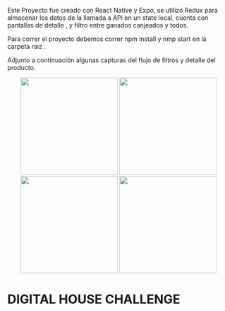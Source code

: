 
Este Proyecto fue creado con React Native y Expo, se utilizó Redux para almacenar  los datos de la llamada a APi en un state local, cuenta con pantallas de detalle , y filtro entre ganados canjeados y todos. 

Para correr el proyecto debemos correr npm install y nmp start en la carpeta raiz . 

Adjunto a continuación algunas capturas del flujo de filtros y detalle del producto.

<p align='center'>
    <img  width="220px" src='https://i.ibb.co/xsrFqrG/Screenshot-20230126-041105.png' </img>
     <img  width="220px" src='https://i.ibb.co/BNfh5sz/Screenshot-20230126-041916.png' </img>
         <img  width="220px" src='https://i.ibb.co/2MTHTyj/Screenshot-20230126-041932.png' </img>
              <img  width="220px" src='https://i.ibb.co/xfFGSmq/Screenshot-20230126-000257.png' </img>
</p>





# DIGITAL HOUSE CHALLENGE
